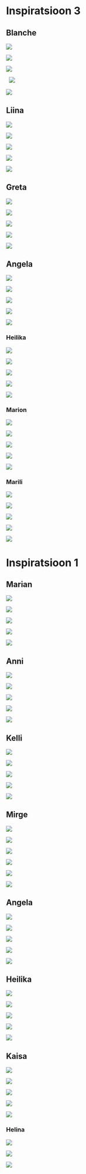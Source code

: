 # Inspiratsioon 3


## Blanche


![](http://typography­daily.com/wp­content/uploads/2013/11/128235.jpg)


![](http://25.media.tumblr.com/422a76413e46a1501973346c82fa6ece/tumblr_mv6x8oc3yW1qdt6e2o4_500.jpg)


![](http://24.media.tumblr.com/dc164a41665df9bfe726c0d00421d5c6/tumblr_mwkjj8uYgn1qh0381o1_500.jpg)

 
![](http://incredibletypes.com/it­cms/wp­content/uploads/2013/11/vanity­fair­100­editorial­design­01.jpg)


![](http://typography­daily.com/wp­content/uploads/2013/11/127982.jpg)


## Liina


![](http://www.typetoken.net/wp-content/uploads/2013/11/FBI_Letraset-5.jpg)


![](http://www.typetoken.net/wp-content/uploads/2013/11/FBI_Letraset-1.jpg)


![](http://31.media.tumblr.com/1d70ffdf65cdfcb9481cd02364371cab/tumblr_mw7b75bCXf1qi4z1yo2_r1_500.png) 


![](31.media.tumblr.com/2061a321232964d7bbffb663bfe018f5/tumblr_mw7b75bCXf1qi4z1yo1_r1_500.png)


![](http://www.typetoken.net/wp-content/uploads/2013/11/serialcut_03.jpg)


## Greta


![](http://www.typetoken.net/wp-content/uploads/2013/11/APELOIG_CHICAGO-B-756x1136.jpg)



![](http://www.typetoken.net/wp-content/uploads/2013/11/YVES_SAINT_LAURENT-b.jpg)



![](http://www.typetoken.net/wp-content/uploads/2013/11/Igarashi-01.jpg)



![](http://25.media.tumblr.com/465f87e36a822454fe6fad657b28963f/tumblr_mwvsav7cR51qh0381o1_r2_500.jpg)



![](http://typography-daily.com/wp-content/uploads/2013/11/Sans-titre-7.jpg)




## Angela


![](http://24.media.tumblr.com/ad38133d2c3bdcb171155e98f9623a28/tumblr_mvzuc4kBEO1qi4z1yo2_500.jpg)


![](http://25.media.tumblr.com/84a0f6a61bd06b89dc650e0eebac414e/tumblr_mvk6bn1DP21s2la0do1_500.jpg)


![](http://31.media.tumblr.com/2ee328772e79c2e003519ca883ef114c/tumblr_mvjmzl6Pqh1qi4z1yo1_500.jpg)


![](http://25.media.tumblr.com/d9740b568105e4c9425db9a542ac34a3/tumblr_mvj25eqN9o1qi4z1yo7_r1_500.jpg)


![](http://25.media.tumblr.com/bb3758569450d043708790374a41c14c/tumblr_mvj25eqN9o1qi4z1yo2_r1_500.jpg)


### Heilika


![](http://25.media.tumblr.com/2046cce172e3c655ee4290032c378cfa/tumblr_mtqxlkiAcr1s2la0do1_500.jpg)


![](http://media.typographicposters.com/feixen/m/efterklang.jpg)


![](http://31.media.tumblr.com/a9840b408bbcdad52d1864bb3ae041c3/tumblr_mtklamAyQe1qzyd6ho1_500.jpg)


![](http://31.media.tumblr.com/6a3499bd45cc622e5d8f0f5c20ee5466/tumblr_mtl68iTgeP1s2la0do1_500.jpg)


![](http://25.media.tumblr.com/0b4857165cdb55de7c84d81b4cd65241/tumblr_mtyfa0dyMM1s2la0do1_500.jpg)


### Marion


![](http://24.media.tumblr.com/d1c089d9ca0bffecfde4a597da0422ee/tumblr_mpyuu51z4a1rxoj35o1_500.jpg)


![](http://25.media.tumblr.com/c2c0ceaee22ab6cf8e32d638e251ed1d/tumblr_ml152oSElZ1r5c1gpo1_500.jpg)


![](http://25.media.tumblr.com/c2c0ceaee22ab6cf8e32d638e251ed1d/tumblr_ml152oSElZ1r5c1gpo1_500.jpg)


![](http://25.media.tumblr.com/44ab500c4201a433e1a73a71f7cae6ba/tumblr_mgq0i79TJj1rodxovo1_500.jpg)


![](http://24.media.tumblr.com/dd74fa45848e3d0c17734f0618fd300f/tumblr_ml1elj9e3K1qzyd6ho1_500.jpg)


### Marili


![](http://www.typetoken.net/wp-content/uploads/2013/08/Sweet_Dust_type1.jpg)


![](http://www.typetoken.net/wp-content/uploads/2013/08/IMG_2200.jpg)


![](http://www.typetoken.net/wp-content/uploads/2013/08/Pixel_Distortion3.jpg)


![](http://www.typetoken.net/wp-content/uploads/2013/08/Sauce_type2.jpg)


![](http://media.typographicposters.com/chris-welsby/m/dnd-5-1200.jpg)



# Inspiratsioon 1

## Marian


![](http://25.media.tumblr.com/9f1be8e3c84cfcb6e47b04b05001b068/tumblr_mvqterg5KN1qh0381o1_500.jpg)


![](http://typography-daily.com/wp-content/uploads/2013/11/126576.png)


![](http://31.media.tumblr.com/153f8e70e50a8b4e224ab57ec75bc330/tumblr_mvjpnhCnsB1qh0381o1_500.jpg)


![](http://typography-daily.com/wp-content/uploads/2013/10/web04.jpg)


![](http://25.media.tumblr.com/84a0f6a61bd06b89dc650e0eebac414e/tumblr_mvk6bn1DP21s2la0do1_500.jpg)


## Anni


![](http://24.media.tumblr.com/510f1188e77b29ab690cf71806a63e44/tumblr_mvq08dTZE21qkxrtro6_500.png)


![](http://24.media.tumblr.com/322a99a4a70aaffb42f7218459cbb091/tumblr_mv06elOBF61rs73t7o2_500.jpg)


![](http://25.media.tumblr.com/e359e1601443e8f212dfbb88084c2120/tumblr_mvvcfndKEY1qcv09ro2_500.png)


![](http://24.media.tumblr.com/8919c431b607580d82855d68eef7a2ec/tumblr_mv06elOBF61rs73t7o1_500.jpg)


![](http://25.media.tumblr.com/fdb128e3bd6d7eee16978fc55730e4e6/tumblr_mvnjfrn6mW1qkxrtro2_400.jpg)


## Kelli


![](http://25.media.tumblr.com/5909fa61da30c4d779b885c55bdb9cfe/tumblr_mw5owqbWEU1qh0381o1_500.jpg)


![](http://24.media.tumblr.com/e66b70f8b92b3e603919c25d790628ab/tumblr_mw08th3EeM1qi4z1yo3_500.jpg)


![](http://25.media.tumblr.com/ddb81027e47788ff260578c572c41c75/tumblr_mw08th3EeM1qi4z1yo4_500.jpg)


![](http://31.media.tumblr.com/dc5747904618d3a018a152670559dfcf/tumblr_mvxyc9dTy41qh0381o1_500.jpg)


![](http://24.media.tumblr.com/817e11f2b18bb8585d1984bc977d67cd/tumblr_mvygzuA2TC1qh0381o1_500.gif)


## Mirge


![](http://24.media.tumblr.com/31b0480fb4c133cacba8b41e50d22530/tumblr_mw8n8j2YeQ1qkxrtro1_500.png)


![](http://24.media.tumblr.com/99acfcdcdd9fe65466b8e171d2e2a9f4/tumblr_mw4xagnVf71qkxrtro2_500.png)


![](http://24.media.tumblr.com/097ae9679a55474118bb46e261f31afc/tumblr_mw8mlfPCMt1qkxrtro1_500.png)


![](http://25.media.tumblr.com/bb12395ba703f83783520b324b4d953b/tumblr_mw08th3EeM1qi4z1yo1_500.jpg)


![](http://31.media.tumblr.com/496dd92b8643a9df2cb67bcf33771ec7/tumblr_mw08th3EeM1qi4z1yo2_500.jpg)


![](http://31.media.tumblr.com/f307c8deadd69d1d5c8dc3a2de4bba78/tumblr_mw7d2wXGy51qh0381o1_500.jpg)


## Angela


![](http://25.media.tumblr.com/25a2d285764cc303c9ff087687fd9058/tumblr_mvx62jl7sF1qh0381o1_500.jpg)


![](http://24.media.tumblr.com/60aa24ca7767c00e3802d92bf9101255/tumblr_mvx60568Vt1qh0381o1_500.jpg)


![](http://typography-daily.com/wp-content/uploads/2013/11/bmd-6.jpg)


![](http://24.media.tumblr.com/9a03e8781c886970107193726499aefe/tumblr_mvj9t5PA4h1qi4z1yo1_500.jpg)


![](http://typography-daily.com/wp-content/uploads/2013/11/bmd-2.jpg)


## Heilika


![](http://24.media.tumblr.com/01190d1bc3493e57309b7e3c1ebe2d6e/tumblr_mvj25eqN9o1qi4z1yo5_r2_500.jpg)


![](http://typography-daily.com/wp-content/uploads/2013/10/Alla_lettera_composizione.jpg)


![](http://typography-daily.com/wp-content/uploads/2013/10/foto_12.jpg)


![](http://25.media.tumblr.com/4863e333a4a09e35f1e9e89da4fe72af/tumblr_mvhrexBXtj1qfoihvo1_500.jpg)


![](http://typography-daily.com/wp-content/uploads/2013/10/foto_28.jpg)


## Kaisa


![](http://25.media.tumblr.com/3faf856ef42fa49225970f2e05d4eb2c/tumblr_mv8dd62FMH1qi4z1yo1_500.png)


![](http://www.typetoken.net/wp-content/uploads/2013/10/dinamo_grow_06.jpg)


![](http://www.typetoken.net/wp-content/uploads/2013/10/122655.png)


![](http://www.typetoken.net/wp-content/uploads/2013/10/D.png)


![](http://incredibletypes.com/it-cms/wp-content/uploads/2013/10/university-of-the-arts-viewbook-01-450x301.jpg)


### Helina


![](http://25.media.tumblr.com/66e6731522eda0bd676b08e80fed3f16/tumblr_mutr5juWjl1qi4z1yo9_500.png)


![](http://24.media.tumblr.com/4bf4062592af322bbe5860db2e26a786/tumblr_mupvpwquDR1s2la0do1_500.jpg)


![](http://25.media.tumblr.com/2d47ecb254d3008c508d01039c823bc6/tumblr_mubglxIbKm1s2la0do1_500.jpg)
